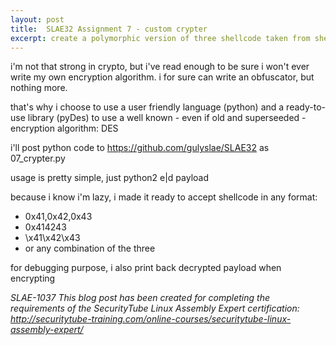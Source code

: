 ```yaml
---
layout: post
title:  SLAE32 Assignment 7 - custom crypter
excerpt: create a polymorphic version of three shellcode taken from shellstorm
---
```


i'm not that strong in crypto, but i've read enough to be sure i won't
ever write my own encryption algorithm. i for sure can write an
obfuscator, but nothing more.

that's why i choose to use a user friendly language (python) and a
ready-to-use library (pyDes) to use a well known - even if old and
superseeded - encryption algorithm: DES

i'll post python code to https://github.com/gulyslae/SLAE32 as 07_crypter.py

usage is pretty simple, just python2 e|d payload

because i know i'm lazy, i made it ready to accept shellcode in any format:
* 0x41,0x42,0x43
* 0x414243
* \x41\x42\x43
* or any combination of the three

for debugging purpose, i also print back decrypted payload when encrypting

*SLAE-1037*
*This blog post has been created for completing the requirements of the SecurityTube Linux Assembly Expert certification: http://securitytube-training.com/online-courses/securitytube-linux-assembly-expert/*
